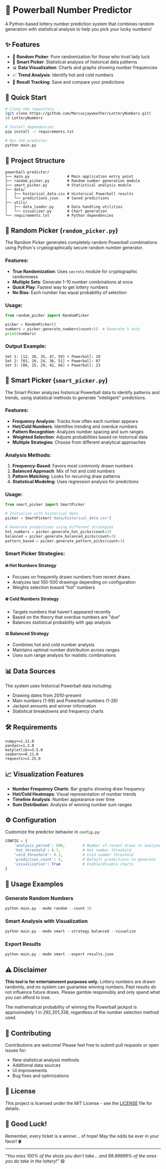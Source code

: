 # 🎰 Powerball Number Predictor

A Python-based lottery number prediction system that combines random generation with statistical analysis to help you pick your lucky numbers!

## ✨ Features

- 🎲 **Random Picker**: Pure randomization for those who trust lady luck
- 🧠 **Smart Picker**: Statistical analysis of historical data patterns
- 📊 **Data Visualization**: Charts and graphs showing number frequencies
- 📈 **Trend Analysis**: Identify hot and cold numbers
- 💾 **Result Tracking**: Save and compare your predictions

## 🚀 Quick Start

```bash
# Clone the repository
(git clone https://github.com/Marcusjayweather/LotteryNumbers.git)
cd LotteryNumbers

# Install dependencies
pip install -r requirements.txt

# Run the predictor
python main.py
```

## 📁 Project Structure

```
powerball-predictor/
├── main.py                 # Main application entry point
├── random_picker.py        # Random number generation module
├── smart_picker.py         # Statistical analysis module
├── data/
│   ├── historical_data.csv # Historical Powerball results
│   └── predictions.json    # Saved predictions
├── utils/
│   ├── data_loader.py      # Data handling utilities
│   └── visualizer.py       # Chart generation
└── requirements.txt        # Python dependencies
```

## 🎲 Random Picker (`random_picker.py`)

The Random Picker generates completely random Powerball combinations using Python's cryptographically secure random number generator.

### Features:
- **True Randomization**: Uses `secrets` module for cryptographic randomness
- **Multiple Sets**: Generate 1-10 number combinations at once
- **Quick Play**: Fastest way to get lottery numbers
- **No Bias**: Each number has equal probability of selection

### Usage:
```python
from random_picker import RandomPicker

picker = RandomPicker()
numbers = picker.generate_numbers(count=5)  # Generate 5 sets
print(numbers)
```

### Output Example:
```
Set 1: [12, 28, 35, 47, 59] + Powerball: 18
Set 2: [03, 19, 24, 36, 51] + Powerball: 07
Set 3: [08, 15, 29, 42, 66] + Powerball: 23
```

## 🧠 Smart Picker (`smart_picker.py`)

The Smart Picker analyzes historical Powerball data to identify patterns and trends, using statistical methods to generate "intelligent" predictions.

### Features:
- **Frequency Analysis**: Tracks how often each number appears
- **Hot/Cold Numbers**: Identifies trending and overdue numbers
- **Pattern Recognition**: Analyzes number spacing and sum ranges
- **Weighted Selection**: Adjusts probabilities based on historical data
- **Multiple Strategies**: Choose from different analytical approaches

### Analysis Methods:
1. **Frequency-Based**: Favors most commonly drawn numbers
2. **Balanced Approach**: Mix of hot and cold numbers
3. **Pattern Matching**: Looks for recurring draw patterns
4. **Statistical Modeling**: Uses regression analysis for predictions

### Usage:
```python
from smart_picker import SmartPicker

# Initialize with historical data
picker = SmartPicker('data/historical_data.csv')

# Generate predictions using different strategies
hot_numbers = picker.generate_hot_picks(count=3)
balanced = picker.generate_balanced_picks(count=3)
pattern_based = picker.generate_pattern_picks(count=3)
```

### Smart Picker Strategies:

#### 🔥 Hot Numbers Strategy
- Focuses on frequently drawn numbers from recent draws
- Analyzes last 100-500 drawings depending on configuration
- Weights selection toward "hot" numbers

#### ❄️ Cold Numbers Strategy  
- Targets numbers that haven't appeared recently
- Based on the theory that overdue numbers are "due"
- Balances statistical probability with gap analysis

#### ⚖️ Balanced Strategy
- Combines hot and cold number analysis
- Maintains optimal number distribution across ranges
- Uses sum range analysis for realistic combinations

## 📊 Data Sources

The system uses historical Powerball data including:
- Drawing dates from 2010-present
- Main numbers (1-69) and Powerball numbers (1-26)
- Jackpot amounts and winner information
- Statistical breakdowns and frequency charts

## 🛠️ Requirements

```
numpy>=1.21.0
pandas>=1.3.0
matplotlib>=3.5.0
seaborn>=0.11.0
requests>=2.25.0
```

## 📈 Visualization Features

- **Number Frequency Charts**: Bar graphs showing draw frequency
- **Hot/Cold Heatmaps**: Visual representation of number trends
- **Timeline Analysis**: Number appearance over time
- **Sum Distribution**: Analysis of winning number sum ranges

## ⚙️ Configuration

Customize the predictor behavior in `config.py`:

```python
CONFIG = {
    'analysis_period': 500,        # Number of recent draws to analyze
    'hot_threshold': 0.7,          # Hot number threshold
    'cold_threshold': 0.3,         # Cold number threshold
    'prediction_count': 5,         # Default predictions to generate
    'visualization': True          # Enable/disable charts
}
```

## 🎯 Usage Examples

### Generate Random Numbers
```python
python main.py --mode random --count 10
```

### Smart Analysis with Visualization
```python
python main.py --mode smart --strategy balanced --visualize
```

### Export Results
```python
python main.py --mode smart --export results.json
```

## ⚠️ Disclaimer

**This tool is for entertainment purposes only.** Lottery numbers are drawn randomly, and no system can guarantee winning numbers. Past results do not influence future draws. Please gamble responsibly and only spend what you can afford to lose.

The mathematical probability of winning the Powerball jackpot is approximately 1 in 292,201,338, regardless of the number selection method used.

## 🤝 Contributing

Contributions are welcome! Please feel free to submit pull requests or open issues for:
- New statistical analysis methods
- Additional data sources
- UI improvements
- Bug fixes and optimizations

## 📜 License

This project is licensed under the MIT License - see the [LICENSE](LICENSE) file for details.

## 🎲 Good Luck!

Remember, every ticket is a winner... of hope! May the odds be ever in your favor! 🍀

---

*"You miss 100% of the shots you don't take... and 99.99999% of the ones you do take in the lottery!"* 😄
